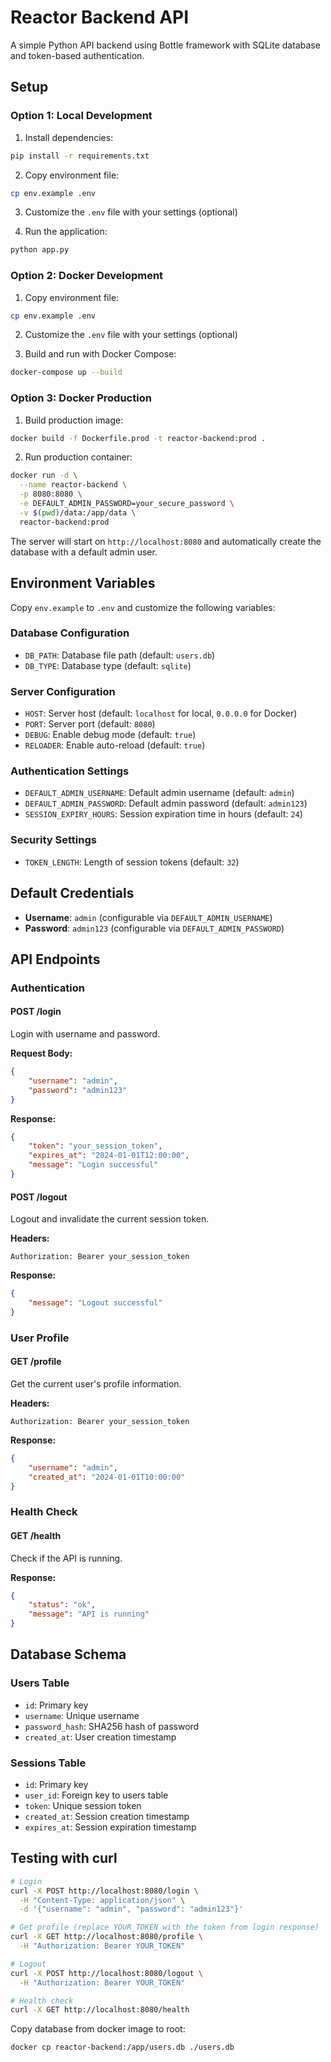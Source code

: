 # Reactor Backend API

A simple Python API backend using Bottle framework with SQLite database and token-based authentication.

## Setup

### Option 1: Local Development

1. Install dependencies:
```bash
pip install -r requirements.txt
```

2. Copy environment file:
```bash
cp env.example .env
```

3. Customize the `.env` file with your settings (optional)

4. Run the application:
```bash
python app.py
```

### Option 2: Docker Development

1. Copy environment file:
```bash
cp env.example .env
```

2. Customize the `.env` file with your settings (optional)

3. Build and run with Docker Compose:
```bash
docker-compose up --build
```

### Option 3: Docker Production

1. Build production image:
```bash
docker build -f Dockerfile.prod -t reactor-backend:prod .
```

2. Run production container:
```bash
docker run -d \
  --name reactor-backend \
  -p 8080:8080 \
  -e DEFAULT_ADMIN_PASSWORD=your_secure_password \
  -v $(pwd)/data:/app/data \
  reactor-backend:prod
```

The server will start on `http://localhost:8080` and automatically create the database with a default admin user.

## Environment Variables

Copy `env.example` to `.env` and customize the following variables:

### Database Configuration
- `DB_PATH`: Database file path (default: `users.db`)
- `DB_TYPE`: Database type (default: `sqlite`)

### Server Configuration
- `HOST`: Server host (default: `localhost` for local, `0.0.0.0` for Docker)
- `PORT`: Server port (default: `8080`)
- `DEBUG`: Enable debug mode (default: `true`)
- `RELOADER`: Enable auto-reload (default: `true`)

### Authentication Settings
- `DEFAULT_ADMIN_USERNAME`: Default admin username (default: `admin`)
- `DEFAULT_ADMIN_PASSWORD`: Default admin password (default: `admin123`)
- `SESSION_EXPIRY_HOURS`: Session expiration time in hours (default: `24`)

### Security Settings
- `TOKEN_LENGTH`: Length of session tokens (default: `32`)

## Default Credentials

- **Username**: `admin` (configurable via `DEFAULT_ADMIN_USERNAME`)
- **Password**: `admin123` (configurable via `DEFAULT_ADMIN_PASSWORD`)

## API Endpoints

### Authentication

#### POST /login
Login with username and password.

**Request Body:**
```json
{
    "username": "admin",
    "password": "admin123"
}
```

**Response:**
```json
{
    "token": "your_session_token",
    "expires_at": "2024-01-01T12:00:00",
    "message": "Login successful"
}
```

#### POST /logout
Logout and invalidate the current session token.

**Headers:**
```
Authorization: Bearer your_session_token
```

**Response:**
```json
{
    "message": "Logout successful"
}
```

### User Profile

#### GET /profile
Get the current user's profile information.

**Headers:**
```
Authorization: Bearer your_session_token
```

**Response:**
```json
{
    "username": "admin",
    "created_at": "2024-01-01T10:00:00"
}
```

### Health Check

#### GET /health
Check if the API is running.

**Response:**
```json
{
    "status": "ok",
    "message": "API is running"
}
```

## Database Schema

### Users Table
- `id`: Primary key
- `username`: Unique username
- `password_hash`: SHA256 hash of password
- `created_at`: User creation timestamp

### Sessions Table
- `id`: Primary key
- `user_id`: Foreign key to users table
- `token`: Unique session token
- `created_at`: Session creation timestamp
- `expires_at`: Session expiration timestamp

## Testing with curl

```bash
# Login
curl -X POST http://localhost:8080/login \
  -H "Content-Type: application/json" \
  -d '{"username": "admin", "password": "admin123"}'

# Get profile (replace YOUR_TOKEN with the token from login response)
curl -X GET http://localhost:8080/profile \
  -H "Authorization: Bearer YOUR_TOKEN"

# Logout
curl -X POST http://localhost:8080/logout \
  -H "Authorization: Bearer YOUR_TOKEN"

# Health check
curl -X GET http://localhost:8080/health
``` 

Copy database from docker image to root:
```bash
docker cp reactor-backend:/app/users.db ./users.db
```